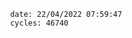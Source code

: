 

                date: 22/04/2022 07:59:47
                cycles: 46740

                         